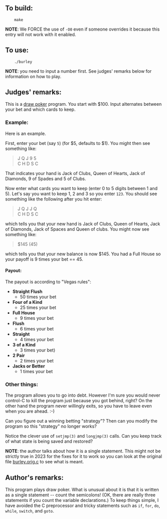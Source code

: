 ## To build:

``` <!---sh-->
    make
```

**NOTE**: We FORCE the use of `-O0` even if someone overrides it because this entry
will not work with it enabled.


## To use:

``` <!---sh-->
    ./burley
```

**NOTE**: you need to input a number first. See judges' remarks below for
information on how to play.


## Judges' remarks:

This is a [draw poker](https://en.wikipedia.org/wiki/Draw_poker) program.  You
start with $100.  Input alternates between your bet and which cards to keep.

### Example:

Here is an example.

First, enter your bet (say `5`) (for $5, defaults to $1). You might then see
something like:

> J Q J 9 5<br>
> C H D S C

That indicates your hand is Jack of Clubs, Queen of Hearts, Jack of Diamonds, 9
of Spades and 5 of Clubs.

Now enter what cards you want to keep (enter 0 to 5 digits between 1 and 5).
Let's say you want to keep 1, 2 and 3 so you enter `123`. You should see
something like the following after you hit enter:

> J Q J J Q<br>
> C H D S C

which tells you that your new hand is Jack of Clubs, Queen of Hearts, Jack of
Diamonds, Jack of Spaces and Queen of clubs. You might now see something like:

> $145 (45)

which tells you that your new balance is now $145. You had a Full House so your
payoff is 9 times your bet == 45.

#### Payout:

The payout is according to "Vegas rules":

- **Straight Flush**
    * 50 times your bet
- **Four of a Kind**
    * 25 times your bet
- **Full House**
    * 9 times your bet
- **Flush**
    * 6 times your bet
- **Straight**
    * 4 times your bet
- **3 of a Kind**
    * 3 times your bet)
- **2 Pair**
    * 2 times your bet
- **Jacks or Better**
    * 1 times your bet

### Other things:

The program allows you to go into debt.  However I'm sure you would never
control-C to kill the program just because you got behind, right?  On the other
hand the program never willingly exits, so you have to leave even when you are
ahead.  :-)

Can you figure out a winning betting "strategy"?  Then can you modify
the program so this "strategy" no longer works?

Notice the clever use of `setjmp(3)` and `longjmp(3)` calls.  Can you keep track
of what state is being saved and restored?

**NOTE**: the author talks about how it is a single statement. This might not be
strictly true in 2023 for the fixes for it to work so you can look at the
original file [burley.orig.c](%%REPO_URL%%/2004/burley/burley.orig.c) to see
what is meant.


## Author's remarks:

This program plays draw poker.  What is unusual about it is that it
is written as a single statement -- count the semicolons!  (OK, there
are really three statements if you count the variable declarations.)  To
keep things simple, I have avoided the C preprocessor and tricky
statements such as `if`, `for`, `do`, `while`, `switch`, and `goto`.


<!--

    Copyright © 1984-2024 by Landon Curt Noll. All Rights Reserved.

    You are free to share and adapt this file under the terms of this license:

        Creative Commons Attribution-ShareAlike 4.0 International (CC BY-SA 4.0)

    For more information, see:

        https://creativecommons.org/licenses/by-sa/4.0/

-->
